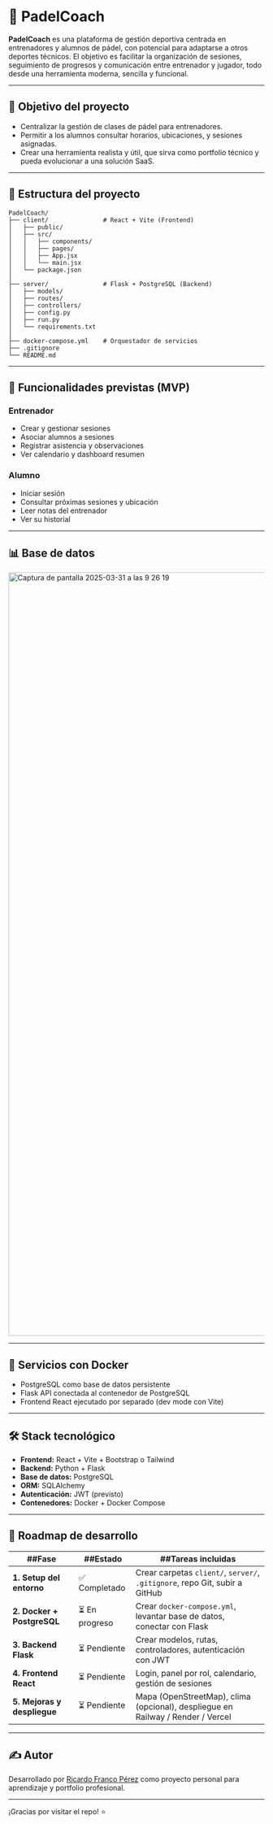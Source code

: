 # 🎾 PadelCoach

**PadelCoach** es una plataforma de gestión deportiva centrada en entrenadores y alumnos de pádel, con potencial para adaptarse a otros deportes técnicos. El objetivo es facilitar la organización de sesiones, seguimiento de progresos y comunicación entre entrenador y jugador, todo desde una herramienta moderna, sencilla y funcional.

---

## 🚀 Objetivo del proyecto

- Centralizar la gestión de clases de pádel para entrenadores.
- Permitir a los alumnos consultar horarios, ubicaciones, y sesiones asignadas.
- Crear una herramienta realista y útil, que sirva como portfolio técnico y pueda evolucionar a una solución SaaS.

---

## 🧱 Estructura del proyecto

```
PadelCoach/
├── client/               # React + Vite (Frontend)
│   ├── public/
│   ├── src/
│   │   ├── components/
│   │   ├── pages/
│   │   ├── App.jsx
│   │   └── main.jsx
│   └── package.json
│
├── server/               # Flask + PostgreSQL (Backend)
│   ├── models/
│   ├── routes/
│   ├── controllers/
│   ├── config.py
│   ├── run.py
│   └── requirements.txt
│
├── docker-compose.yml    # Orquestador de servicios
├── .gitignore
└── README.md
```

---

## 🧠 Funcionalidades previstas (MVP)

### Entrenador
- Crear y gestionar sesiones
- Asociar alumnos a sesiones
- Registrar asistencia y observaciones
- Ver calendario y dashboard resumen

### Alumno
- Iniciar sesión
- Consultar próximas sesiones y ubicación
- Leer notas del entrenador
- Ver su historial

---

## 📊 Base de datos

<img width="1503" alt="Captura de pantalla 2025-03-31 a las 9 26 19" src="https://github.com/user-attachments/assets/f8e92723-655d-4759-b3c3-46d7d606abca" />


---

## 🐳 Servicios con Docker

- PostgreSQL como base de datos persistente
- Flask API conectada al contenedor de PostgreSQL
- Frontend React ejecutado por separado (dev mode con Vite)

---

## 🛠️ Stack tecnológico

- **Frontend:** React + Vite + Bootstrap o Tailwind
- **Backend:** Python + Flask
- **Base de datos:** PostgreSQL
- **ORM:** SQLAlchemy
- **Autenticación:** JWT (previsto)
- **Contenedores:** Docker + Docker Compose

---

## 🔄 Roadmap de desarrollo

|  ##Fase                  |  ##Estado       |  ##Tareas incluidas                                                                 |
|--------------------------|----------------|--------------------------------------------------------------------------------------|
| **1. Setup del entorno** | ✅ Completado   | Crear carpetas `client/`, `server/`, `.gitignore`, repo Git, subir a GitHub         |
| **2. Docker + PostgreSQL** | ⏳ En progreso | Crear `docker-compose.yml`, levantar base de datos, conectar con Flask              |
| **3. Backend Flask**     | ⏳ Pendiente    | Crear modelos, rutas, controladores, autenticación con JWT                          |
| **4. Frontend React**    | ⏳ Pendiente    | Login, panel por rol, calendario, gestión de sesiones                               |
| **5. Mejoras y despliegue** | ⏳ Pendiente | Mapa (OpenStreetMap), clima (opcional), despliegue en Railway / Render / Vercel     |

---

## ✍️ Autor

Desarrollado por [Ricardo Franco Pérez](https://github.com/rfrancop01) como proyecto personal para aprendizaje y portfolio profesional.

---

¡Gracias por visitar el repo! ⭐️
